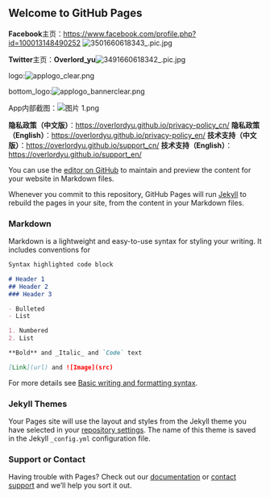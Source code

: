 ## Welcome to GitHub Pages

**Facebook**主页：https://www.facebook.com/profile.php?id=100013148490252 ![3501660618343_.pic.jpg](https://note.youdao.com/yws/res/54283/WEBRESOURCEdaa98783d9e713ef89dc75f70340b664)

**Twitter**主页：**Overlord_yu**![3491660618342_.pic.jpg](https://note.youdao.com/yws/res/54279/WEBRESOURCE33a46d15e122a9b9b6a55017e0fe8124)

logo:![applogo_clear.png](https://note.youdao.com/yws/res/54266/WEBRESOURCE5c6b5d21622f3e3b9f6341fce92268f6)

bottom_logo:![applogo_bannerclear.png](https://note.youdao.com/yws/res/54263/WEBRESOURCE41b881f5acd7d2e5641b877a1a235a05)

App内部截图：![图片 1.png](https://note.youdao.com/yws/res/54271/WEBRESOURCE0c51dc99412d396f2c33c245f9b45e36)

**隐私政策（中文版）**：https://overlordyu.github.io/privacy-policy_cn/
**隐私政策（English）**：https://overlordyu.github.io/privacy-policy_en/
**技术支持（中文版）**：https://overlordyu.github.io/support_cn/
**技术支持（English）**：https://overlordyu.github.io/support_en/

You can use the [editor on GitHub](https://github.com/overlordyu/support_cn/edit/main/README.md) to maintain and preview the content for your website in Markdown files.

Whenever you commit to this repository, GitHub Pages will run [Jekyll](https://jekyllrb.com/) to rebuild the pages in your site, from the content in your Markdown files.

### Markdown

Markdown is a lightweight and easy-to-use syntax for styling your writing. It includes conventions for

```markdown
Syntax highlighted code block

# Header 1
## Header 2
### Header 3

- Bulleted
- List

1. Numbered
2. List

**Bold** and _Italic_ and `Code` text

[Link](url) and ![Image](src)
```

For more details see [Basic writing and formatting syntax](https://docs.github.com/en/github/writing-on-github/getting-started-with-writing-and-formatting-on-github/basic-writing-and-formatting-syntax).

### Jekyll Themes

Your Pages site will use the layout and styles from the Jekyll theme you have selected in your [repository settings](https://github.com/overlordyu/support_cn/settings/pages). The name of this theme is saved in the Jekyll `_config.yml` configuration file.

### Support or Contact

Having trouble with Pages? Check out our [documentation](https://docs.github.com/categories/github-pages-basics/) or [contact support](https://support.github.com/contact) and we’ll help you sort it out.
